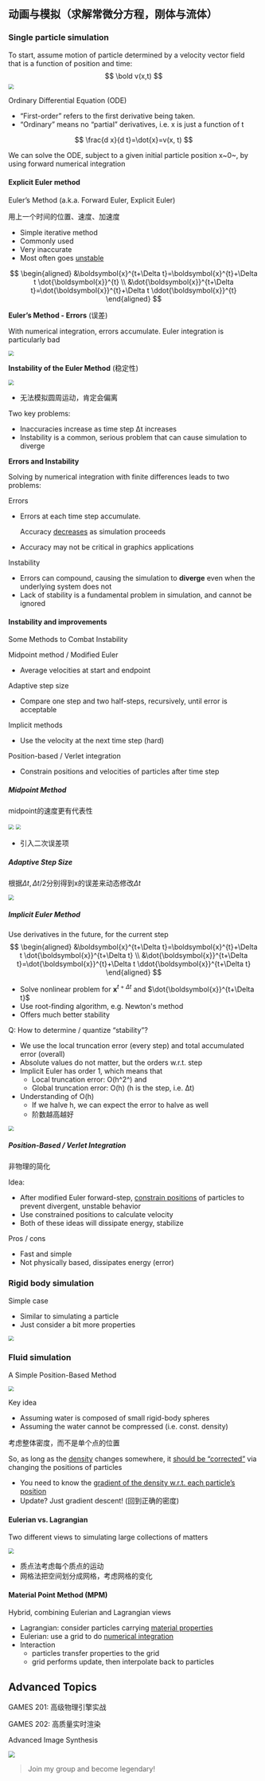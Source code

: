 ## 动画与模拟（求解常微分方程，刚体与流体）

### Single particle simulation 

To start, assume motion of particle determined by a velocity vector field that is a function of position and time:
$$
\bold v(x,t)
$$
<img src="img/lec22-velocity-field.png" style="zoom:67%;" />

Ordinary Differential Equation (ODE)

- “First-order” refers to the first derivative being taken.
- “Ordinary” means no “partial” derivatives, i.e. x is just a function of t

$$
\frac{d x}{d t}=\dot{x}=v(x, t)
$$

We can solve the ODE, subject to a given initial particle position x~0~, by using forward numerical integration



#### Explicit Euler method 

Euler’s Method (a.k.a. Forward Euler, Explicit Euler) 

用上一个时间的位置、速度、加速度

- Simple iterative method 
- Commonly used 
- Very inaccurate 
- Most often goes <u>unstable</u>

$$
\begin{aligned}
&\boldsymbol{x}^{t+\Delta t}=\boldsymbol{x}^{t}+\Delta t \dot{\boldsymbol{x}}^{t} \\
&\dot{\boldsymbol{x}}^{t+\Delta t}=\dot{\boldsymbol{x}}^{t}+\Delta t \ddot{\boldsymbol{x}}^{t}
\end{aligned}
$$

**Euler’s Method - Errors** (误差)

With numerical integration, errors accumulate. Euler integration is particularly bad

<img src="img/lec22-explicit-euler-error.png" style="zoom:67%;" />

**Instability of the Euler Method** (稳定性)

<img src="img/lec22-explicit-euler-instability.png" style="zoom:67%;" />

- 无法模拟圆周运动，肯定会偏离

Two key problems: 

- Inaccuracies increase as time step Δt increases 
- Instability is a common, serious problem that can cause simulation to diverge

**Errors and Instability**

Solving by numerical integration with finite differences leads to two problems:

Errors

- Errors at each time step accumulate. 

  Accuracy <u>decreases</u> as simulation proceeds

- Accuracy may not be critical in graphics applications 

Instability

- Errors can compound, causing the simulation to **diverge** even when the underlying system does not
- Lack of stability is a fundamental problem in simulation, and cannot be ignored



#### Instability and improvements  

Some Methods to Combat Instability

Midpoint method / Modified Euler

- Average velocities at start and endpoint

Adaptive step size

- Compare one step and two half-steps, recursively, until error is acceptable

Implicit methods

- Use the velocity at the next time step (hard)

Position-based / Verlet integration

- Constrain positions and velocities of particles after time step

##### Midpoint Method

midpoint的速度更有代表性

<img src="img/lec22-midpoint-method.png" style="zoom:67%;" />

<img src="img/lec22-modified-euler.png" style="zoom:67%;" />

- 引入二次误差项

##### Adaptive Step Size

根据$\Delta t,\Delta t /2$分别得到x的误差来动态修改$\Delta t$

<img src="img/lec22-adaptive-step-size.png" style="zoom:67%;" />

##### Implicit Euler Method

Use derivatives in the future, for the current step
$$
\begin{aligned}
&\boldsymbol{x}^{t+\Delta t}=\boldsymbol{x}^{t}+\Delta t \dot{\boldsymbol{x}}^{t+\Delta t} \\
&\dot{\boldsymbol{x}}^{t+\Delta t}=\dot{\boldsymbol{x}}^{t}+\Delta t \ddot{\boldsymbol{x}}^{t+\Delta t}
\end{aligned}
$$

- Solve nonlinear problem for $\boldsymbol{x}^{t+\Delta t}$ and $\dot{\boldsymbol{x}}^{t+\Delta t}$
- Use root-finding algorithm, e.g. Newton's method
- Offers much better stability

Q: How to determine / quantize “stability”? 

- We use the local truncation error (every step) and total accumulated error (overall) 
- Absolute values do not matter, but the orders w.r.t. step 
- Implicit Euler has order 1, which means that 
  - Local truncation error: O(h^2^) and 
  - Global truncation error: O(h)          (h is the step, i.e. ∆t) 
- Understanding of O(h) 
  - If we halve h, we can expect the error to halve as well
  - 阶数越高越好

<img src="img/lec22-Runge-Kutta-Families.png" style="zoom:67%;" />

##### Position-Based / Verlet Integration

非物理的简化

Idea: 

- After modified Euler forward-step, <u>constrain positions</u> of particles to prevent divergent, unstable behavior 
- Use constrained positions to calculate velocity 
- Both of these ideas will dissipate energy, stabilize 

Pros / cons

- Fast and simple 
- Not physically based, dissipates energy (error)



### Rigid body simulation 

Simple case 

- Similar to simulating a particle 
- Just consider a bit more properties

<img src="img/lec22-rigid-body.png" style="zoom:67%;" />



### Fluid simulation

A Simple Position-Based Method

<img src="img/lec22-position-based-fluid.png" style="zoom:67%;" />

Key idea 

- Assuming water is composed of small rigid-body spheres 
- Assuming the water cannot be compressed (i.e. const. density) 

考虑整体密度，而不是单个点的位置

So, as long as the <u>density</u> changes somewhere, it <u>should be “corrected”</u> via changing the positions of particles 

- You need to know the <u>gradient of the density w.r.t. each particle’s position</u> 
- Update? Just gradient descent! (回到正确的密度)

#### Eulerian vs. Lagrangian

Two different views to simulating large collections of matters

<img src="img/lec22-Eulerian-Lagrangian.png" style="zoom:67%;" />

- 质点法考虑每个质点的运动
- 网格法把空间划分成网格，考虑网格的变化

#### Material Point Method (MPM) 

Hybrid, combining Eulerian and Lagrangian views 

- Lagrangian: consider particles carrying <u>material properties</u> 
- Eulerian: use a grid to do <u>numerical integration</u> 
- Interaction
  - particles transfer properties to the grid
  - grid performs update, then interpolate back to particles



## Advanced Topics

GAMES 201: 高级物理引擎实战

GAMES 202: 高质量实时渲染

Advanced Image Synthesis

<img src="img/lec22-rendering-equation.png" style="zoom: 80%;" />

> Join my group and  become legendary!

